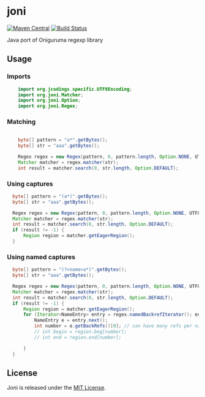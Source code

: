 joni
====

[![Maven Central](https://img.shields.io/maven-central/v/org.jruby.joni/joni.svg)](http://search.maven.org/#search%7Cga%7C1%7Cg%3A%22org.jruby.joni%22)
[![Build Status](https://github.com/jruby/joni/workflows/Java%20CI%20with%20Maven/badge.svg?branch=master)](https://github.com/jruby/joni/actions)

Java port of Oniguruma regexp library

## Usage

### Imports
  ```java
      import org.jcodings.specific.UTF8Encoding;
      import org.joni.Matcher;
      import org.joni.Option;
      import org.joni.Regex;
  ```

### Matching

  ```java
      
      byte[] pattern = "a*".getBytes();
      byte[] str = "aaa".getBytes();

      Regex regex = new Regex(pattern, 0, pattern.length, Option.NONE, UTF8Encoding.INSTANCE);
      Matcher matcher = regex.matcher(str);
      int result = matcher.search(0, str.length, Option.DEFAULT);
  ```

### Using captures

  ```java
    byte[] pattern = "(a*)".getBytes();
    byte[] str = "aaa".getBytes();

    Regex regex = new Regex(pattern, 0, pattern.length, Option.NONE, UTF8Encoding.INSTANCE);
    Matcher matcher = regex.matcher(str);
    int result = matcher.search(0, str.length, Option.DEFAULT);
    if (result != -1) {
        Region region = matcher.getEagerRegion();
    }
  ```

### Using named captures

  ```java
    byte[] pattern = "(?<name>a*)".getBytes();
    byte[] str = "aaa".getBytes();

    Regex regex = new Regex(pattern, 0, pattern.length, Option.NONE, UTF8Encoding.INSTANCE);
    Matcher matcher = regex.matcher(str);
    int result = matcher.search(0, str.length, Option.DEFAULT);
    if (result != -1) {
        Region region = matcher.getEagerRegion();
        for (Iterator<NameEntry> entry = regex.namedBackrefIterator(); entry.hasNext();) {
            NameEntry e = entry.next();
            int number = e.getBackRefs()[0]; // can have many refs per name
            // int begin = region.beg[number];
            // int end = region.end[number];

        }
    }
  ```

## License

Joni is released under the [MIT License](http://www.opensource.org/licenses/MIT).
